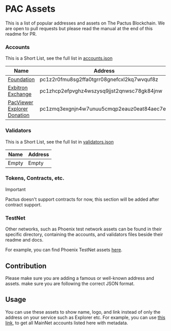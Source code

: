 # PAC Assets

This is a list of popular addresses and assets on The Pactus Blockchain. We are open to pull requests but please read the manual at the end of this readme for PR.

### Accounts

This is a Short List, see the full list in [accounts.json](./accounts.json)

Name           | Address
---------------|-----------
[Foundation](https://pacviewer.com/accounts/pc1z2r0fmu8sg2ffa0tgrr08gnefcxl2kq7wvquf8z) | pc1z2r0fmu8sg2ffa0tgrr08gnefcxl2kq7wvquf8z
[Exbitron Exchange](https://pacviewer.com/accounts/pc1zhcp2efpvghz4wszysq9jjst2qnwsc78gk84jnw) | pc1zhcp2efpvghz4wszysq9jjst2qnwsc78gk84jnw
[PacViewer Explorer Donation](https://pacviewer.com/accounts/pc1zmq3exgnjn4w7unuu5cmqp2eauz0eat84aec7ev) | pc1zmq3exgnjn4w7unuu5cmqp2eauz0eat84aec7ev

### Validators

This is a Short List, see the full list in [validators.json](./validators.json)

Name           | Address
---------------|-----------
Empty | Empty


### Tokens, Contracts, etc.

> [!IMPORTANT]
> Pactus doesn't support contracts for now, this section will be added after contract support.

### TestNet

Other networks, such as Phoenix test network assets can be found in their specific directory, containing the accounts, and validators files beside their readme and docs.

For example, you can find Phoenix TestNet assets [here](./phoenix).

## Contribution

Please make sure you are adding a famous or well-known address and assets. make sure you are following the correct JSON format.

## Usage

You can use these assets to show name, logo, and link instead of only the address on your service such as Explorer etc.
For example, you can use [this link](https://raw.githubusercontent.com/PACZone/pactus-assets/main/accounts.json), to get all MainNet accounts listed here with metadata.
